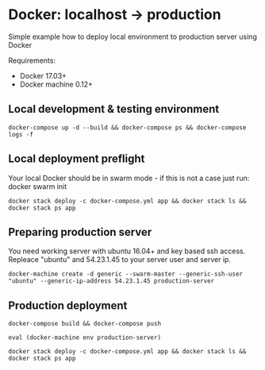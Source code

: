 # Docker: localhost -> production
Simple example how to deploy local environment to production server using Docker 

Requirements:
 - Docker 17.03+
 - Docker machine 0.12+

## Local development & testing environment
```
docker-compose up -d --build && docker-compose ps && docker-compose logs -f

```

## Local deployment preflight

Your local Docker should be in swarm mode - if this is not a case just run: docker swarm init

```
docker stack deploy -c docker-compose.yml app && docker stack ls && docker stack ps app
```

## Preparing production server

You need working server with ubuntu 16.04+ and key based ssh access.
Repleace "ubuntu" and 54.23.1.45 to your server user and server ip.

```
docker-machine create -d generic --swarm-master --generic-ssh-user "ubuntu" --generic-ip-address 54.23.1.45 production-server
```

## Production deployment

```
docker-compose build && docker-compose push

eval (docker-machine env production-server)

docker stack deploy -c docker-compose.yml app && docker stack ls && docker stack ps app
```

